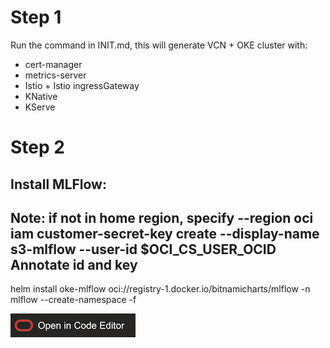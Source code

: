 # Step 1
Run the command in INIT.md, this will generate VCN + OKE cluster with:
* cert-manager
* metrics-server
* Istio + Istio ingressGateway
* KNative
* KServe

# Step 2
Install MLFlow:
----------------------------------
Note: if not in home region, specify --region <home>
oci iam customer-secret-key create --display-name s3-mlflow --user-id $OCI_CS_USER_OCID
Annotate id and key
----------------------------------
helm install oke-mlflow oci://registry-1.docker.io/bitnamicharts/mlflow -n mlflow --create-namespace -f 


[![Open in Code Editor](https://raw.githubusercontent.com/oracle-devrel/oci-code-editor-samples/main/images/open-in-code-editor.png)](https://cloud.oracle.com/?region=home&cs_repo_url=https://github.com/alcampag/oke-mlops.git&cs_branch=main&cs_readme_path=INIT.md&cs_open_ce=false)

